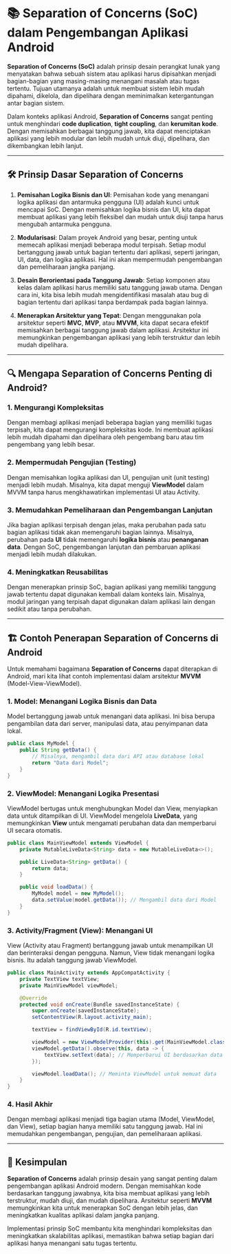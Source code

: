 # 📚 Separation of Concerns (SoC) dalam Pengembangan Aplikasi Android

**Separation of Concerns (SoC)** adalah prinsip desain perangkat lunak yang menyatakan bahwa sebuah sistem atau aplikasi harus dipisahkan menjadi bagian-bagian yang masing-masing menangani masalah atau tugas tertentu. Tujuan utamanya adalah untuk membuat sistem lebih mudah dipahami, dikelola, dan dipelihara dengan meminimalkan ketergantungan antar bagian sistem.

Dalam konteks aplikasi Android, **Separation of Concerns** sangat penting untuk menghindari **code duplication**, **tight coupling**, dan **kerumitan kode**. Dengan memisahkan berbagai tanggung jawab, kita dapat menciptakan aplikasi yang lebih modular dan lebih mudah untuk diuji, dipelihara, dan dikembangkan lebih lanjut.

---

## 🛠️ Prinsip Dasar Separation of Concerns

1. **Pemisahan Logika Bisnis dan UI**: Pemisahan kode yang menangani logika aplikasi dan antarmuka pengguna (UI) adalah kunci untuk mencapai SoC. Dengan memisahkan logika bisnis dan UI, kita dapat membuat aplikasi yang lebih fleksibel dan mudah untuk diuji tanpa harus mengubah antarmuka pengguna.

2. **Modularisasi**: Dalam proyek Android yang besar, penting untuk memecah aplikasi menjadi beberapa modul terpisah. Setiap modul bertanggung jawab untuk bagian tertentu dari aplikasi, seperti jaringan, UI, data, dan logika aplikasi. Hal ini akan mempermudah pengembangan dan pemeliharaan jangka panjang.

3. **Desain Berorientasi pada Tanggung Jawab**: Setiap komponen atau kelas dalam aplikasi harus memiliki satu tanggung jawab utama. Dengan cara ini, kita bisa lebih mudah mengidentifikasi masalah atau bug di bagian tertentu dari aplikasi tanpa berdampak pada bagian lainnya.

4. **Menerapkan Arsitektur yang Tepat**: Dengan menggunakan pola arsitektur seperti **MVC**, **MVP**, atau **MVVM**, kita dapat secara efektif memisahkan berbagai tanggung jawab dalam aplikasi. Arsitektur ini memungkinkan pengembangan aplikasi yang lebih terstruktur dan lebih mudah dipelihara.

---

## 🔍 Mengapa Separation of Concerns Penting di Android?

### 1. **Mengurangi Kompleksitas**

Dengan membagi aplikasi menjadi beberapa bagian yang memiliki tugas terpisah, kita dapat mengurangi kompleksitas kode. Ini membuat aplikasi lebih mudah dipahami dan dipelihara oleh pengembang baru atau tim pengembang yang lebih besar.

### 2. **Mempermudah Pengujian (Testing)**

Dengan memisahkan logika aplikasi dan UI, pengujian unit (unit testing) menjadi lebih mudah. Misalnya, kita dapat menguji **ViewModel** dalam MVVM tanpa harus mengkhawatirkan implementasi UI atau Activity.

### 3. **Memudahkan Pemeliharaan dan Pengembangan Lanjutan**

Jika bagian aplikasi terpisah dengan jelas, maka perubahan pada satu bagian aplikasi tidak akan memengaruhi bagian lainnya. Misalnya, perubahan pada **UI** tidak memengaruhi **logika bisnis** atau **penanganan data**. Dengan SoC, pengembangan lanjutan dan pembaruan aplikasi menjadi lebih mudah dilakukan.

### 4. **Meningkatkan Reusabilitas**

Dengan menerapkan prinsip SoC, bagian aplikasi yang memiliki tanggung jawab tertentu dapat digunakan kembali dalam konteks lain. Misalnya, modul jaringan yang terpisah dapat digunakan dalam aplikasi lain dengan sedikit atau tanpa perubahan.

---

## 🏗️ Contoh Penerapan Separation of Concerns di Android

Untuk memahami bagaimana **Separation of Concerns** dapat diterapkan di Android, mari kita lihat contoh implementasi dalam arsitektur **MVVM** (Model-View-ViewModel).

### 1. **Model**: Menangani Logika Bisnis dan Data

Model bertanggung jawab untuk menangani data aplikasi. Ini bisa berupa pengambilan data dari server, manipulasi data, atau penyimpanan data lokal.

```java
public class MyModel {
    public String getData() {
        // Misalnya, mengambil data dari API atau database lokal
        return "Data dari Model";
    }
}
```

### 2. **ViewModel**: Menangani Logika Presentasi

ViewModel bertugas untuk menghubungkan Model dan View, menyiapkan data untuk ditampilkan di UI. ViewModel mengelola **LiveData**, yang memungkinkan **View** untuk mengamati perubahan data dan memperbarui UI secara otomatis.

```java
public class MainViewModel extends ViewModel {
    private MutableLiveData<String> data = new MutableLiveData<>();

    public LiveData<String> getData() {
        return data;
    }

    public void loadData() {
        MyModel model = new MyModel();
        data.setValue(model.getData()); // Mengambil data dari Model
    }
}
```

### 3. **Activity/Fragment (View)**: Menangani UI

View (Activity atau Fragment) bertanggung jawab untuk menampilkan UI dan berinteraksi dengan pengguna. Namun, View tidak menangani logika bisnis. Itu adalah tanggung jawab ViewModel.

```java
public class MainActivity extends AppCompatActivity {
    private TextView textView;
    private MainViewModel viewModel;

    @Override
    protected void onCreate(Bundle savedInstanceState) {
        super.onCreate(savedInstanceState);
        setContentView(R.layout.activity_main);

        textView = findViewById(R.id.textView);

        viewModel = new ViewModelProvider(this).get(MainViewModel.class);
        viewModel.getData().observe(this, data -> {
            textView.setText(data); // Memperbarui UI berdasarkan data yang diterima
        });

        viewModel.loadData(); // Meminta ViewModel untuk memuat data
    }
}
```

### 4. **Hasil Akhir**

Dengan membagi aplikasi menjadi tiga bagian utama (Model, ViewModel, dan View), setiap bagian hanya memiliki satu tanggung jawab. Hal ini memudahkan pengembangan, pengujian, dan pemeliharaan aplikasi.

---

## 🏁 Kesimpulan

**Separation of Concerns** adalah prinsip desain yang sangat penting dalam pengembangan aplikasi Android modern. Dengan memisahkan kode berdasarkan tanggung jawabnya, kita bisa membuat aplikasi yang lebih terstruktur, mudah diuji, dan mudah dipelihara. Arsitektur seperti **MVVM** memungkinkan kita untuk menerapkan SoC dengan lebih jelas, dan meningkatkan kualitas aplikasi dalam jangka panjang.

Implementasi prinsip SoC membantu kita menghindari kompleksitas dan meningkatkan skalabilitas aplikasi, memastikan bahwa setiap bagian dari aplikasi hanya menangani satu tugas tertentu.